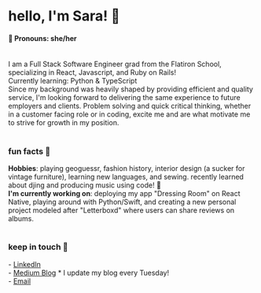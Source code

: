 <h1>hello, I'm Sara! 💫</h1> 
<h4>🐞 Pronouns: she/her </h4>
<br>
I am a Full Stack Software Engineer grad from the Flatiron School, specializing in React, Javascript, and Ruby on Rails!
<br>
Currently learning: Python & TypeScript
<br>
Since my background was heavily shaped by providing efficient and quality service, I'm looking forward to delivering the same experience to future employers and clients. Problem solving and quick critical thinking, whether in a customer facing role or in coding, excite me and are what motivate me to strive for growth in my position. 

#

<h3>fun facts 🌱</h3>
<b>Hobbies</b>: playing geoguessr, fashion history, interior design (a sucker for vintage furniture), learning new languages, and sewing. recently learned about djing and producing music using code! 🤯
<br>
<b>I'm currently working on</b>: deploying my app "Dressing Room" on React Native, playing around with Python/Swift, and creating a new personal project modeled after "Letterboxd" where users can share reviews on albums. 

#

<h3>keep in touch 💌</h3>
  - <a href="https://www.linkedin.com/in/saracemal/">LinkedIn</a>
  <br>
  - <a href="https://saracemal.medium.com">Medium Blog</a> * I update my blog every Tuesday! 
  <br>
  - <a href="mailto:saracemal@gmail.com">Email</a>


